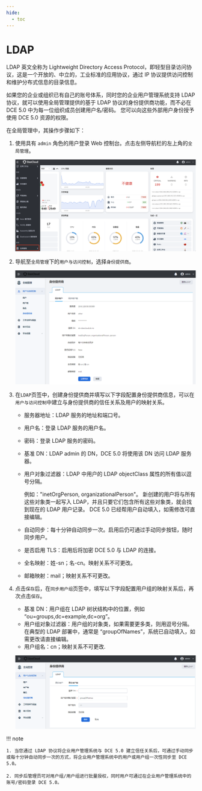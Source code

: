```yaml
---
hide:
  - toc
---
```


# LDAP

LDAP 英文全称为 Lightweight Directory Access Protocol，即轻型目录访问协议，这是一个开放的、中立的，工业标准的应用协议，通过 IP 协议提供访问控制和维护分布式信息的目录信息。

如果您的企业或组织已有自己的账号体系，同时您的企业用户管理系统支持 LDAP 协议，就可以使用全局管理提供的基于 LDAP 协议的身份提供商功能，而不必在 DCE 5.0 中为每一位组织成员创建用户名/密码。
您可以向这些外部用户身份授予使用 DCE 5.0 资源的权限。

在全局管理中，其操作步骤如下：
  
1. 使用具有 `admin` 角色的用户登录 Web 控制台。点击左侧导航栏的左上角的`全局管理`。

    ![global](../../images/ws01.png)

3. 导航至`全局管理`下的`用户与访问控制`，选择`身份提供商`。

    ![身份提供商](../../images/ldap01.png)

4. 在`LDAP`页签中，创建身份提供商并填写以下字段配置身份提供商信息，可以在`用户与访问控制`中建立与身份提供商的信任关系及用户的映射关系。

    - 服务器地址：LDAP 服务的地址和端口号。
    - 用户名：登录 LDAP 服务的用户名。
    - 密码：登录 LDAP 服务的密码。
    - 基准 DN：LDAP admin 的 DN，DCE 5.0 将使用该 DN 访问 LDAP 服务器。
    - 用户对象过滤器：LDAP 中用户的 LDAP objectClass 属性的所有值以逗号分隔。

        例如："inetOrgPerson, organizationalPerson"。
        新创建的用户将与所有这些对象类一起写入 LDAP，并且只要它们包含所有这些对象类，就会找到现在的 LDAP 用户记录。
        DCE 5.0 已经帮用户自动填入，如需修改可直接编辑。

    - 自动同步：每十分钟自动同步一次。启用后仍可通过手动同步按钮，随时同步用户。
    - 是否启用 TLS：启用后将加密 DCE 5.0 与 LDAP 的连接。
    - 全名映射：姓-sn；名-cn。映射关系不可更改。
    - 邮箱映射：mail；映射关系不可更改。
  
5. 点击`保存`后，在`同步用户组`页签中，填写以下字段配置用户组的映射关系后，再次点击`保存`。

    - 基准 DN：用户组在 LDAP 树状结构中的位置，例如 “ou=groups,dc=example,dc=org”。
    - 用户组对象过滤器：用户组的对象类，如果需要更多类，则用逗号分隔。在典型的 LDAP 部署中，通常是 “groupOfNames”，系统已自动填入，如需更改请直接编辑。
    - 用户组名：cn；映射关系不可更改.

    ![身份提供商](../../images/ldap02.png)
  
!!! note

    1. 当您通过 LDAP 协议将企业用户管理系统与 DCE 5.0 建立信任关系后，可通过手动同步或每十分钟自动同步一次的方式，将企业用户管理系统中的用户或用户组一次性同步至 DCE 5.0。

    2. 同步后管理员可对用户组/用户组进行批量授权，同时用户可通过在企业用户管理系统中的账号/密码登录 DCE 5.0。
